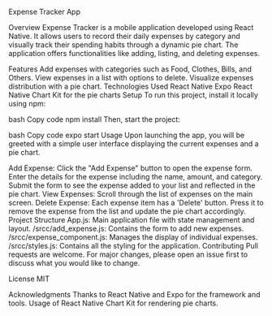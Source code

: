 Expense Tracker App

Overview
Expense Tracker is a mobile application developed using React Native. It allows users to record their daily expenses by category and visually track their spending habits through a dynamic pie chart. The application offers functionalities like adding, listing, and deleting expenses.

Features
Add expenses with categories such as Food, Clothes, Bills, and Others.
View expenses in a list with options to delete.
Visualize expenses distribution with a pie chart.
Technologies Used
React Native
Expo
React Native Chart Kit for the pie charts
Setup
To run this project, install it locally using npm:

bash
Copy code
npm install
Then, start the project:

bash
Copy code
expo start
Usage
Upon launching the app, you will be greeted with a simple user interface displaying the current expenses and a pie chart.

Add Expense:
Click the "Add Expense" button to open the expense form.
Enter the details for the expense including the name, amount, and category.
Submit the form to see the expense added to your list and reflected in the pie chart.
View Expenses:
Scroll through the list of expenses on the main screen.
Delete Expense:
Each expense item has a 'Delete' button. Press it to remove the expense from the list and update the pie chart accordingly.
Project Structure
App.js: Main application file with state management and layout.
/srcc/add_expense.js: Contains the form to add new expenses.
/srcc/expense_component.js: Manages the display of individual expenses.
/srcc/styles.js: Contains all the styling for the application.
Contributing
Pull requests are welcome. For major changes, please open an issue first to discuss what you would like to change.

License
MIT

Acknowledgments
Thanks to React Native and Expo for the framework and tools.
Usage of React Native Chart Kit for rendering pie charts.





